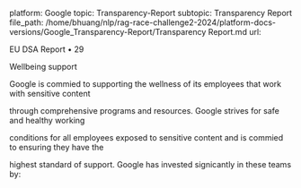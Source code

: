 platform: Google
topic: Transparency-Report
subtopic: Transparency Report
file_path: /home/bhuang/nlp/rag-race-challenge2-2024/platform-docs-versions/Google_Transparency-Report/Transparency Report.md
url: <EMPTY>

EU DSA Report • 29

Wellbeing support

Google is commi ed to supporting the wellness of its employees that work with sensitive content

through comprehensive programs and resources. Google strives for safe and healthy working

conditions for all employees exposed to sensitive content and is commi ed to ensuring they have the

highest standard of support. Google has invested signi cantly in these teams by: